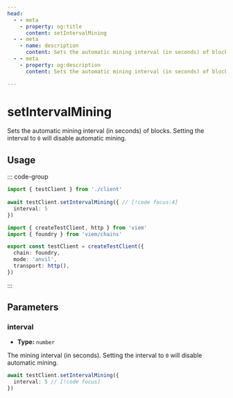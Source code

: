 ```yaml
---
head:
  - - meta
    - property: og:title
      content: setIntervalMining
  - - meta
    - name: description
      content: Sets the automatic mining interval (in seconds) of blocks.
  - - meta
    - property: og:description
      content: Sets the automatic mining interval (in seconds) of blocks.

---
```


# setIntervalMining

Sets the automatic mining interval (in seconds) of blocks. Setting the interval to `0` will disable automatic mining.

## Usage

::: code-group

```ts [example.ts]
import { testClient } from './client'
 
await testClient.setIntervalMining({ // [!code focus:4]
  interval: 5
})
```

```ts [client.ts]
import { createTestClient, http } from 'viem'
import { foundry } from 'viem/chains'

export const testClient = createTestClient({
  chain: foundry,
  mode: 'anvil',
  transport: http(), 
})
```

:::

## Parameters

### interval

- **Type:** `number`

The mining interval (in seconds). Setting the interval to `0` will disable automatic mining.

```ts
await testClient.setIntervalMining({
  interval: 5 // [!code focus]
})
```